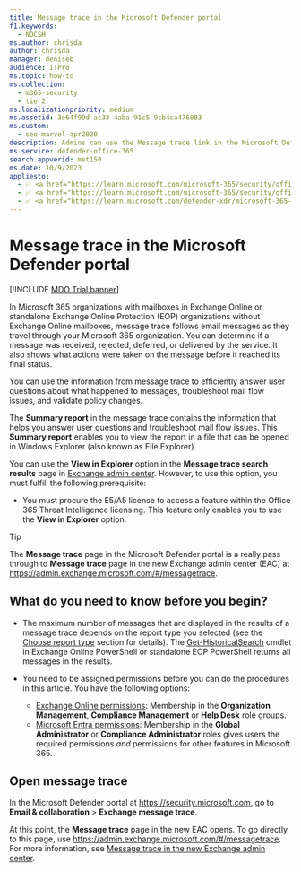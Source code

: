 ```yaml
---
title: Message trace in the Microsoft Defender portal
f1.keywords: 
  - NOCSH
ms.author: chrisda
author: chrisda
manager: deniseb
audience: ITPro
ms.topic: how-to
ms.collection: 
  - m365-security
  - tier2
ms.localizationpriority: medium
ms.assetid: 3e64f99d-ac33-4aba-91c5-9cb4ca476803
ms.custom: 
  - seo-marvel-apr2020
description: Admins can use the Message trace link in the Microsoft Defender portal to find out what happened to messages.
ms.service: defender-office-365
search.appverid: met150
ms.date: 10/9/2023
appliesto:
  - ✅ <a href="https://learn.microsoft.com/microsoft-365/security/office-365-security/eop-about" target="_blank">Exchange Online Protection</a>
  - ✅ <a href="https://learn.microsoft.com/microsoft-365/security/office-365-security/mdo-about#defender-for-office-365-plan-1-vs-plan-2-cheat-sheet" target="_blank">Microsoft Defender for Office 365 Plan 1 and Plan 2</a>
  - ✅ <a href="https://learn.microsoft.com/defender-xdr/microsoft-365-defender" target="_blank">Microsoft Defender XDR</a>
---
```


# Message trace in the Microsoft Defender portal

[!INCLUDE [MDO Trial banner](../includes/mdo-trial-banner.md)]

In Microsoft 365 organizations with mailboxes in Exchange Online or standalone Exchange Online Protection (EOP) organizations without Exchange Online mailboxes, message trace follows email messages as they travel through your Microsoft 365 organization. You can determine if a message was received, rejected, deferred, or delivered by the service. It also shows what actions were taken on the message before it reached its final status.

You can use the information from message trace to efficiently answer user questions about what happened to messages, troubleshoot mail flow issues, and validate policy changes.

The **Summary report** in the message trace contains the information that helps you answer user questions and troubleshoot mail flow issues. This **Summary report** enables you to view the report in a file that can be opened in Windows Explorer (also known as File Explorer).

You can use the **View in Explorer** option in the **Message trace search results** page in [Exchange admin center](https://admin.exchange.microsoft.com/). However, to use this option, you must fulfill the following prerequisite:

- You must procure the E5/A5 license to access a feature within the Office 365 Threat Intelligence licensing. This feature only enables you to use the **View in Explorer** option.

> [!TIP]
> The **Message trace** page in the Microsoft Defender portal is a really pass through to **Message trace** page in the new Exchange admin center (EAC) at <https://admin.exchange.microsoft.com/#/messagetrace>.

## What do you need to know before you begin?

- The maximum number of messages that are displayed in the results of a message trace depends on the report type you selected (see the [Choose report type](/exchange/monitoring/trace-an-email-message/message-trace-modern-eac#choose-report-type) section for details). The [Get-HistoricalSearch](/powershell/module/exchange/get-historicalsearch) cmdlet in Exchange Online PowerShell or standalone EOP PowerShell returns all messages in the results.

- You need to be assigned permissions before you can do the procedures in this article. You have the following options:
  - [Exchange Online permissions](/exchange/permissions-exo/permissions-exo): Membership in the **Organization Management**, **Compliance Management** or **Help Desk** role groups.
  - [Microsoft Entra permissions](/entra/identity/role-based-access-control/manage-roles-portal): Membership in the **Global Administrator** or **Compliance Administrator** roles gives users the required permissions _and_ permissions for other features in Microsoft 365.

## Open message trace

In the Microsoft Defender portal at <https://security.microsoft.com>, go to **Email & collaboration** \> **Exchange message trace**.

At this point, the **Message trace** page in the new EAC opens. To go directly to this page, use <https://admin.exchange.microsoft.com/#/messagetrace>. For more information, see [Message trace in the new Exchange admin center](/exchange/monitoring/trace-an-email-message/message-trace-modern-eac).
